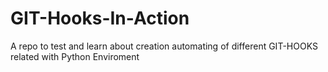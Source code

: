 # GIT-Hooks-In-Action
A repo to test and learn about creation automating of different GIT-HOOKS related with Python Enviroment
